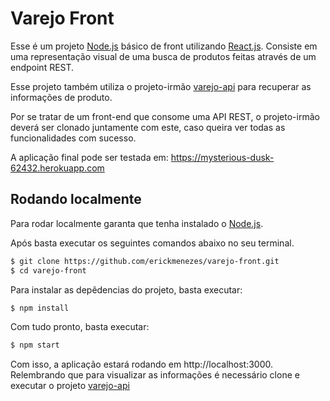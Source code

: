 # Varejo Front

Esse é um projeto [Node.js] básico de front utilizando [React.js]. Consiste em uma representação visual de uma busca de produtos feitas através de um endpoint REST.

Esse projeto também utiliza o projeto-irmão [varejo-api] para recuperar as informações de produto.

Por se tratar de um front-end que consome uma API REST, o projeto-irmão deverá ser clonado juntamente com este, caso queira ver todas as funcionalidades com sucesso.

A aplicação final pode ser testada em: https://mysterious-dusk-62432.herokuapp.com

## Rodando localmente

Para rodar localmente garanta que tenha instalado o [Node.js].

Após basta executar os seguintes comandos abaixo no seu terminal.

  ```sh
  $ git clone https://github.com/erickmenezes/varejo-front.git
  $ cd varejo-front
  ```

Para instalar as depêdencias do projeto, basta executar:

  ```sh
  $ npm install
  ```
Com tudo pronto, basta executar:

  ```sh
  $ npm start
  ```

Com isso, a aplicação estará rodando em http://localhost:3000. Relembrando que para visualizar as informações é necessário clone e executar o projeto [varejo-api]

   [Node.js]: <http://nodejs.org>
   [React.js]: <https://reactjs.org/>
   [varejo-api]: <https://github.com/erickmenezes/varejo-api>
